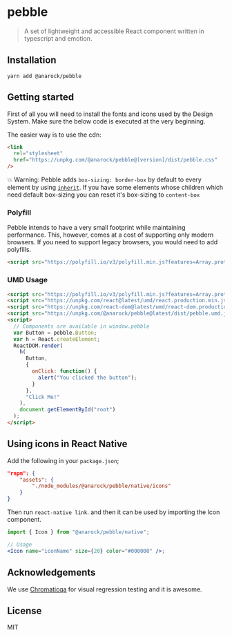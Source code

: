 # pebble

> A set of lightweight and accessible React component written in typescript and emotion.

## Installation

```
yarn add @anarock/pebble
```

## Getting started

First of all you will need to install the fonts and icons used by the Design System.
Make sure the below code is executed at the very beginning.

The easier way is to use the cdn:

```html
<link
  rel="stylesheet"
  href="https://unpkg.com/@anarock/pebble@[version]/dist/pebble.css"
/>
```

:boom: Warning: Pebble adds `box-sizing: border-box` by default to every element by using [`inherit`](https://css-tricks.com/inheriting-box-sizing-probably-slightly-better-best-practice/).
If you have some elements whose children which need default box-sizing you can reset it's box-sizing to `content-box`

### Polyfill

Pebble intends to have a very small footprint while maintaining performance.
This, however, comes at a cost of supporting only modern browsers. If you need to support legacy browsers, you would need to add polyfills.

```html
<script src="https://polyfill.io/v3/polyfill.min.js?features=Array.prototype.find,Array.prototype.findIndex,IntersectionObserver,Intl.~locale.en,Object.entries,default"></script>
```

### UMD Usage

```html
<script src="https://polyfill.io/v3/polyfill.min.js?features=Array.prototype.find,Array.prototype.findIndex,IntersectionObserver,Intl.~locale.en,Object.entries,default"></script>
<script src="https://unpkg.com/react@latest/umd/react.production.min.js"></script>
<script src="https://unpkg.com/react-dom@latest/umd/react-dom.production.min.js"></script>
<script src="https://unpkg.com/@anarock/pebble@latest/dist/pebble.umd.js"></script>
<script>
  // Components are available in window.pebble
  var Button = pebble.Button;
  var h = React.createElement;
  ReactDOM.render(
    h(
      Button,
      {
        onClick: function() {
          alert("You clicked the button");
        }
      },
      "Click Me!"
    ),
    document.getElementById("root")
  );
</script>
```

## Using icons in React Native

Add the following in your `package.json`;

```json
"rnpm": {
    "assets": {
        "./node_modules/@anarock/pebble/native/icons"
    }
}
```

Then run `react-native link`.
and then it can be used by importing the Icon component.

```jsx
import { Icon } from "@anarock/pebble/native";

// Usage
<Icon name="iconName" size={20} color="#000000" />;
```

## Acknowledgements

We use [Chromaticqa](https://www.chromaticqa.com/) for visual regression testing and it is awesome.

## License

MIT
